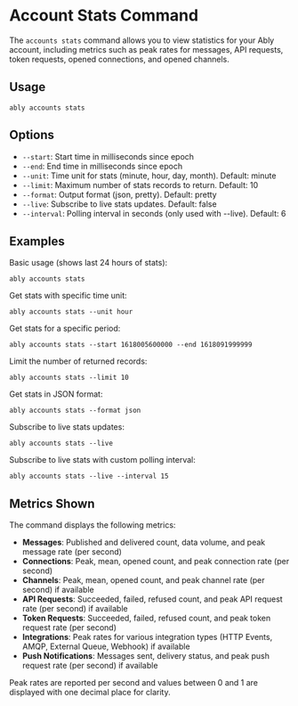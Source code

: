 # Account Stats Command

The `accounts stats` command allows you to view statistics for your Ably account, including metrics such as peak rates for messages, API requests, token requests, opened connections, and opened channels.

## Usage

```
ably accounts stats
```

## Options

- `--start`: Start time in milliseconds since epoch
- `--end`: End time in milliseconds since epoch
- `--unit`: Time unit for stats (minute, hour, day, month). Default: minute
- `--limit`: Maximum number of stats records to return. Default: 10
- `--format`: Output format (json, pretty). Default: pretty
- `--live`: Subscribe to live stats updates. Default: false
- `--interval`: Polling interval in seconds (only used with --live). Default: 6

## Examples

Basic usage (shows last 24 hours of stats):
```
ably accounts stats
```

Get stats with specific time unit:
```
ably accounts stats --unit hour
```

Get stats for a specific period:
```
ably accounts stats --start 1618005600000 --end 1618091999999
```

Limit the number of returned records:
```
ably accounts stats --limit 10
```

Get stats in JSON format:
```
ably accounts stats --format json
```

Subscribe to live stats updates:
```
ably accounts stats --live
```

Subscribe to live stats with custom polling interval:
```
ably accounts stats --live --interval 15
```

## Metrics Shown

The command displays the following metrics:

- **Messages**: Published and delivered count, data volume, and peak message rate (per second)
- **Connections**: Peak, mean, opened count, and peak connection rate (per second)
- **Channels**: Peak, mean, opened count, and peak channel rate (per second) if available
- **API Requests**: Succeeded, failed, refused count, and peak API request rate (per second) if available
- **Token Requests**: Succeeded, failed, refused count, and peak token request rate (per second)
- **Integrations**: Peak rates for various integration types (HTTP Events, AMQP, External Queue, Webhook) if available
- **Push Notifications**: Messages sent, delivery status, and peak push request rate (per second) if available

Peak rates are reported per second and values between 0 and 1 are displayed with one decimal place for clarity. 